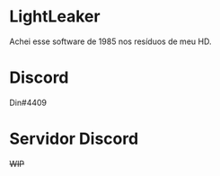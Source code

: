 # LightLeaker
Achei esse software de 1985 nos resíduos de meu HD.

# Discord
Din#4409

# Servidor Discord
~~WIP~~
